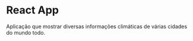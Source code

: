 # React App

Aplicação que mostrar diversas informações climáticas de várias cidades do mundo todo.
